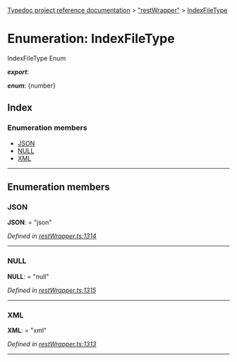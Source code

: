 [Typedoc project reference documentation](../README.md) > ["restWrapper"](../modules/_restwrapper_.md) > [IndexFileType](../enums/_restwrapper_.indexfiletype.md)

# Enumeration: IndexFileType

IndexFileType Enum

*__export__*: 

*__enum__*: {number}

## Index

### Enumeration members

* [JSON](_restwrapper_.indexfiletype.md#json)
* [NULL](_restwrapper_.indexfiletype.md#null)
* [XML](_restwrapper_.indexfiletype.md#xml)

---

## Enumeration members

<a id="json"></a>

###  JSON

**JSON**:  = "json"

*Defined in [restWrapper.ts:1314](https://github.com/DocuWare/REST-Sample-TS/blob/22cf36b/src/restWrapper.ts#L1314)*

___
<a id="null"></a>

###  NULL

**NULL**:  = "null"

*Defined in [restWrapper.ts:1315](https://github.com/DocuWare/REST-Sample-TS/blob/22cf36b/src/restWrapper.ts#L1315)*

___
<a id="xml"></a>

###  XML

**XML**:  = "xml"

*Defined in [restWrapper.ts:1313](https://github.com/DocuWare/REST-Sample-TS/blob/22cf36b/src/restWrapper.ts#L1313)*

___

